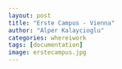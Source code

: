 ```yaml
---
layout: post
title: "Erste Campus - Vienna"
author: "Alper Kalaycioglu"
categories: whereiwork
tags: [documentation]
image: erstecampus.jpg
---
```

